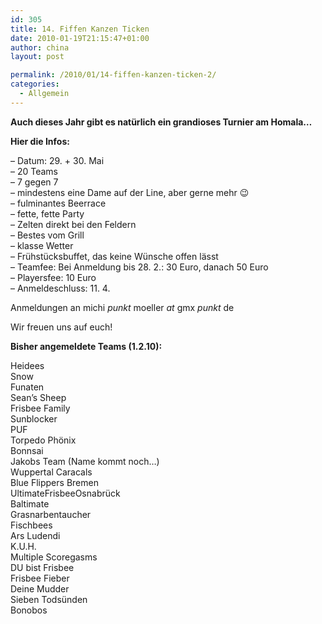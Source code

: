 ```yaml
---
id: 305
title: 14. Fiffen Kanzen Ticken
date: 2010-01-19T21:15:47+01:00
author: china
layout: post

permalink: /2010/01/14-fiffen-kanzen-ticken-2/
categories:
  - Allgemein
---
```

**Auch dieses Jahr gibt es natürlich ein grandioses Turnier am Homala&#8230;**

**Hier die Infos:**

&#8211; Datum: 29. + 30. Mai  
&#8211; 20 Teams  
&#8211; 7 gegen 7  
&#8211; mindestens eine Dame auf der Line, aber gerne mehr 😉  
&#8211; fulminantes Beerrace  
&#8211; fette, fette Party  
&#8211; Zelten direkt bei den Feldern  
&#8211; Bestes vom Grill  
&#8211; klasse Wetter  
&#8211; Frühstücksbuffet, das keine Wünsche offen lässt  
&#8211; Teamfee: Bei Anmeldung bis 28. 2.: 30 Euro, danach 50 Euro  
&#8211; Playersfee: 10 Euro  
&#8211; Anmeldeschluss: 11. 4.

Anmeldungen an michi _punkt_ moeller _at_ gmx _punkt_ de

Wir freuen uns auf euch!

**Bisher angemeldete Teams (1.2.10):**

Heidees  
Snow  
Funaten  
Sean&#8217;s Sheep  
Frisbee Family  
Sunblocker  
PUF  
Torpedo Phönix  
Bonnsai  
Jakobs Team (Name kommt noch&#8230;)  
Wuppertal Caracals  
Blue Flippers Bremen  
UltimateFrisbeeOsnabrück  
Baltimate  
Grasnarbentaucher  
Fischbees  
Ars Ludendi  
K.U.H.  
Multiple Scoregasms  
DU bist Frisbee  
Frisbee Fieber  
Deine Mudder  
Sieben Todsünden  
Bonobos